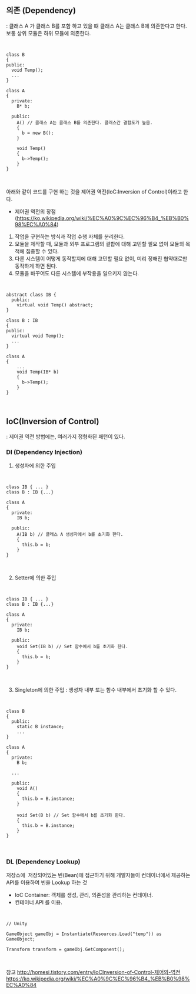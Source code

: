 ## 의존 (Dependency)
: 클래스 A 가 클래스 B를 포함 하고 있을 떄 클래스 A는 클래스 B에 의존한다고 한다. 보통 상위 모듈은 하위 모듈에 의존한다.

<pre>
<code>

class B
{
public:
  void Temp();
  ...
}

class A
{
  private:
    B* b;
    
  public:
    A() // 클래스 A는 클래스 B를 의존한다. 클래스간 결합도가 높음.
    {
      b = new B();
    }
    
    void Temp()
    {
      b->Temp();
    }
}

</code>
</pre>

아래와 같이 코드를 구현 하는 것을 제어권 역전(IoC:Inversion of Control)이라고 한다.

- 제어권 역전의 장점 (https://ko.wikipedia.org/wiki/%EC%A0%9C%EC%96%B4_%EB%B0%98%EC%A0%84)
1. 작업을 구현하는 방식과 작업 수행 자체를 분리한다.
2. 모듈을 제작할 때, 모듈과 외부 프로그램의 결합에 대해 고민할 필요 없이 모듈의 목적에 집중할 수 있다.
3. 다른 시스템이 어떻게 동작할지에 대해 고민할 필요 없이, 미리 정해진 협약대로만 동작하게 하면 된다.
4. 모듈을 바꾸어도 다른 시스템에 부작용을 일으키지 않는다.

<pre>
<code>

abstract class IB {
  public:
    virtual void Temp() abstract;
}

class B : IB
{
public:
  virtual void Temp();
  ...
}

class A
{
    ...
    void Temp(IB* b)
    {
      b->Temp();
    }   
}

</code>
</pre>

## IoC(Inversion of Control)
: 제어권 역전 방법에는, 여러가지 정형화된 패턴이 있다.

### DI (Dependency Injection)

1. 생성자에 의한 주입

<pre>
<code>

class IB { ... }
class B : IB {...}

class A
{
  private:
    IB b;
  
  public:
    A(IB b) // 클래스 A 생성자에서 b를 초기화 한다.
    {
      this.b = b;
    }
}

</code>
</pre>

2. Setter에 의한 주입

<pre>
<code>

class IB { ... }
class B : IB {...}

class A
{
  private:
    IB b;
  
  public:
    void Set(IB b) // Set 함수에서 b를 초기화 한다.
    {
      this.b = b;
    }
}

</code>
</pre>

3. Singleton에 의한 주입
: 생성자 내부 또는 함수 내부에서 초기화 할 수 있다.

<pre>
<code>

class B
{
  public:
    static B instance;    
    ...
}

class A
{
  private:
    B b;
  
  ...
  
  public:
    void A()
    {
      this.b = B.instance;
    }
  
    void Set(B b) // Set 함수에서 b를 초기화 한다.
    {
      this.b = B.instance;
    }
}

</code>
</pre>


### DL (Dependency Lookup)

저장소에  저장되어있는 빈(Bean)에 접근하기 위해 개발자들이 컨테이너에서 제공하는 API를 이용하여 빈을 Lookup 하는 것
- IoC Container: 객체를 생성, 관리, 의존성을 관리하는 컨테이너.
- 컨테이너 API 를 이용.

<pre>
<code>

// Unity

GameObject gameObj = Instantiate(Resources.Load("temp")) as GameObject;

Transform transform = gameObj.GetComponent<Transform>();

</code>
</pre>


참고
http://homesi.tistory.com/entry/IoCInversion-of-Control-제어의-역전
https://ko.wikipedia.org/wiki/%EC%A0%9C%EC%96%B4_%EB%B0%98%EC%A0%84
